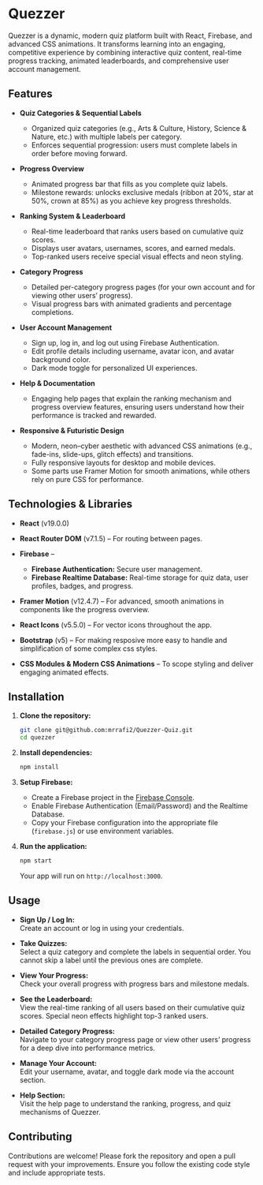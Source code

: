 

# Quezzer

Quezzer is a dynamic, modern quiz platform built with React, Firebase, and advanced CSS animations. It transforms learning into an engaging, competitive experience by combining interactive quiz content, real-time progress tracking, animated leaderboards, and comprehensive user account management.

## Features

- **Quiz Categories & Sequential Labels**
  - Organized quiz categories (e.g., Arts & Culture, History, Science & Nature, etc.) with multiple labels per category.
  - Enforces sequential progression: users must complete labels in order before moving forward.

- **Progress Overview**
  - Animated progress bar that fills as you complete quiz labels.
  - Milestone rewards: unlocks exclusive medals (ribbon at 20%, star at 50%, crown at 85%) as you achieve key progress thresholds.

- **Ranking System & Leaderboard**
  - Real-time leaderboard that ranks users based on cumulative quiz scores.
  - Displays user avatars, usernames, scores, and earned medals.
  - Top-ranked users receive special visual effects and neon styling.
  
- **Category Progress**
  - Detailed per-category progress pages (for your own account and for viewing other users’ progress).
  - Visual progress bars with animated gradients and percentage completions.
  
- **User Account Management**
  - Sign up, log in, and log out using Firebase Authentication.
  - Edit profile details including username, avatar icon, and avatar background color.
  - Dark mode toggle for personalized UI experiences.

- **Help & Documentation**
  - Engaging help pages that explain the ranking mechanism and progress overview features, ensuring users understand how their performance is tracked and rewarded.

- **Responsive & Futuristic Design**
  - Modern, neon–cyber aesthetic with advanced CSS animations (e.g., fade-ins, slide-ups, glitch effects) and transitions.
  - Fully responsive layouts for desktop and mobile devices.
  - Some parts use Framer Motion for smooth animations, while others rely on pure CSS for performance.

## Technologies & Libraries

- **React** (v19.0.0)
- **React Router DOM** (v7.1.5) – For routing between pages.
  
- **Firebase** – 
  - **Firebase Authentication:** Secure user management.
  - **Firebase Realtime Database:** Real-time storage for quiz data, user profiles, badges, and progress.
    
- **Framer Motion** (v12.4.7) – For advanced, smooth animations in components like the progress overview.
  
- **React Icons** (v5.5.0) – For vector icons throughout the app.
  
- **Bootstrap** (v5) – For making resposive more easy to handle and simplification of some complex css styles.
  
- **CSS Modules & Modern CSS Animations** – To scope styling and deliver engaging animated effects.


## Installation

1. **Clone the repository:**
   ```bash
   git clone git@github.com:mrrafi2/Quezzer-Quiz.git
   cd quezzer
   ```

2. **Install dependencies:**
   ```bash
   npm install
   ```

3. **Setup Firebase:**
   - Create a Firebase project in the [Firebase Console](https://console.firebase.google.com/).
   - Enable Firebase Authentication (Email/Password) and the Realtime Database.
   - Copy your Firebase configuration into the appropriate file (`firebase.js`) or use environment variables.

4. **Run the application:**
   ```bash
   npm start
   ```
   Your app will run on `http://localhost:3000`.

## Usage

- **Sign Up / Log In:**  
  Create an account or log in using your credentials.
  
- **Take Quizzes:**  
  Select a quiz category and complete the labels in sequential order. You cannot skip a label until the previous ones are complete.
  
- **View Your Progress:**  
  Check your overall progress with progress bars and milestone medals.
  
- **See the Leaderboard:**  
  View the real-time ranking of all users based on their cumulative quiz scores. Special neon effects highlight top-3 ranked users.
  
- **Detailed Category Progress:**  
  Navigate to your category progress page or view other users’ progress for a deep dive into performance metrics.
  
- **Manage Your Account:**  
  Edit your username, avatar, and toggle dark mode via the account section.
  
- **Help Section:**  
  Visit the help page to understand the ranking, progress, and quiz mechanisms of Quezzer.

## Contributing

Contributions are welcome! Please fork the repository and open a pull request with your improvements. Ensure you follow the existing code style and include appropriate tests.

